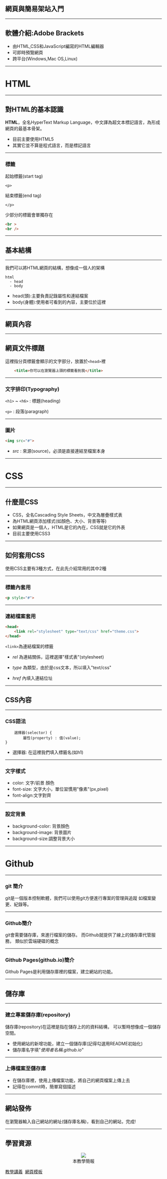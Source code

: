 ## 網頁與簡易架站入門

----

## 軟體介紹:Adobe Brackets
* 由HTML,CSS和JavaScript編寫的HTML編輯器
* 可即時預覽網頁
* 跨平台(Windows,Mac OS,Linux)

----

# HTML

----

## 對HTML的基本認識

**HTML**，全名HyperText Markup Language，中文譯為超文本標記語言，為形成網頁的最基本骨架。
* 目前主要使用HTML5
* 其實它並不算是程式語言，而是標記語言

---

### 標籤
起始標籤(start tag)
```
<p>
```

結束標籤(end tag)
```
</p>
```

少部分的標籤會單獨存在
```html
<br >
<br /> 
```


----

## 基本結構

----

我們可以將HTML網頁的結構，想像成一個人的架構
```none
html
  - head
  - body
```
*	head(頭):主要負責記錄屬性和連結檔案
*	body(身體):使用者可看到的內容，主要位於這裡

----

## 網頁內容

----

## 網頁文件標題
這裡指分頁標籤會顯示的文字部分，放置於`<head>`裡
```html
    <title>你可以在瀏覽器上頭的標籤看到我</title>
```

---

### 文字排印(Typography)

`<h1>` ~ `<h6>` : 標題(heading)

`<p>` : 段落(paragraph)

---

### 圖片
```html
<img src="#">
```
* *src* : 來源(source)，必須是直接連結至檔案本身

----

# CSS

----

## 什麼是CSS
* CSS，全名Cascading Style Sheets，中文為層疊樣式表
* 為HTML網頁添加樣式(如顏色、大小、背景等等)
* 如果網頁是一個人，HTML是它的內在，CSS就是它的外表
* 目前主要使用CSS3

----

## 如何套用CSS
使用CSS主要有3種方式，在此先介紹常用的其中2種

----

### 標籤內套用
```html
<p style="#">
```

---

### 連結檔案套用
```html
<head>
    <link rel="stylesheet" type="text/css" href="theme.css">
</head>
```
`<link>`為連結檔案的標籤

* *rel* 為連結關係，這裡選擇"樣式表"(stylesheet)

* *type* 為類型，由於是css文本，所以填入"text/css"

* *href* 內填入連結位址

----

## CSS內容

---

### CSS語法
```
	選擇器(selector) {
		屬性(property) : 值(value);
}
```
* 選擇器: 在這裡我們填入標籤名(如h1)

----

### 文字樣式
* color: 文字/前景 顏色
* font-size: 文字大小，單位習慣用"像素"(px,pixel)
* font-align:文字對齊

---

### 設定背景
* background-color: 背景顏色
* background-image: 背景圖片
* background-size:調整背景大小

----

# Github

----

### git 簡介
git是一個版本控制軟體，我們可以使用git方便進行專案的管理與追蹤
如檔案變更、紀錄等。

---

### Github簡介
git會需要儲存庫，來進行檔案的儲存。
而Github就提供了線上的儲存庫代管服務，
類似於雲端硬碟的概念

---

### Github Pages(github.io)簡介
Github Pages是利用儲存庫裡的檔案，建立網站的功能。

----

## 儲存庫

----

### 建立專案儲存庫(repository)
儲存庫(repository)在這裡是指在儲存上的的資料結構，
可以暫時想像成一個儲存空間。

* 使用網站的新增功能，建立一個儲存庫(記得勾選用README初始化)
* 儲存庫名字填"*使用者名稱.github.io*"

---

### 上傳檔案至儲存庫
* 在儲存庫裡，使用上傳檔案功能，將自己的網頁檔案上傳上去
* 記得在commit時，簡單寫個描述

----

## 網站發佈
在瀏覽器輸入自己網站的網址(儲存庫名稱)，看到自己的網站，完成!

----

## 學習資源
<div style="margin:0px auto;text-align:center;">
<img src="./files/web-tutorial_qrcode.png"><br>本教學簡報</div>

[教學講義](https://github.com/fanlan1210/website-tutorial)&nbsp;
[網頁模板](https://html5up.net)
